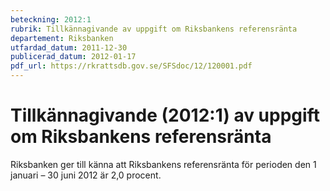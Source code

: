 ```yaml
---
beteckning: 2012:1
rubrik: Tillkännagivande av uppgift om Riksbankens referensränta
departement: Riksbanken
utfardad_datum: 2011-12-30
publicerad_datum: 2012-01-17
pdf_url: https://rkrattsdb.gov.se/SFSdoc/12/120001.pdf
---
```


# Tillkännagivande (2012:1) av uppgift om Riksbankens referensränta

Riksbanken ger till känna att Riksbankens referensränta för perioden den 1 januari – 30 juni 2012 är 2,0 procent.